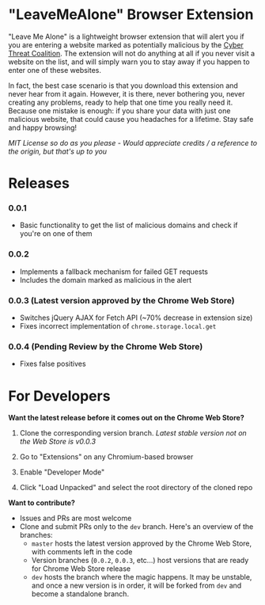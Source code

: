 # "LeaveMeAlone" Browser Extension

"Leave Me Alone" is a lightweight browser extension that will alert you if you are entering a website marked as potentially malicious by the [Cyber Threat Coalition](https://www.cyberthreatcoalition.org/). The extension will not do anything at all if you never visit a website on the list, and will simply warn you to stay away if you happen to enter one of these websites.

In fact, the best case scenario is that you download this extension and never hear from it again. However, it is there, never bothering you, never creating any problems, ready to help that one time you really need it. Because one mistake is enough: if you share your data with just one malicious website, that could cause you headaches for a lifetime. Stay safe and happy browsing!

*MIT License so do as you please - Would appreciate credits / a reference to the origin, but that's up to you*

# Releases

### 0.0.1

  - Basic functionality to get the list of malicious domains and check if you're on one of them
 
### 0.0.2

  - Implements a fallback mechanism for failed GET requests
  - Includes the domain marked as malicious in the alert
  
### 0.0.3 (Latest version approved by the Chrome Web Store)

  - Switches jQuery AJAX for Fetch API (~70% decrease in extension size)
  - Fixes incorrect implementation of `chrome.storage.local.get`
  
### 0.0.4 (Pending Review by the Chrome Web Store)

  - Fixes false positives

# For Developers

**Want the latest release before it comes out on the Chrome Web Store?** 

1. Clone the corresponding version branch.
*Latest stable version not on the Web Store is v0.0.3*

2. Go to "Extensions" on any Chromium-based browser

3. Enable "Developer Mode"

4. Click "Load Unpacked" and select the root directory of the cloned repo


**Want to contribute?** 

  * Issues and PRs are most welcome
  * Clone and submit PRs only to the `dev` branch. Here's an overview of the branches:
    * `master` hosts the latest version approved by the Chrome Web Store, with comments left in the code
    * Version branches (`0.0.2`, `0.0.3`, etc...) host versions that are ready for Chrome Web Store release
    * `dev` hosts the branch where the magic happens. It may be unstable, and once a new version is in order, it will be forked from `dev` and become a standalone branch.

